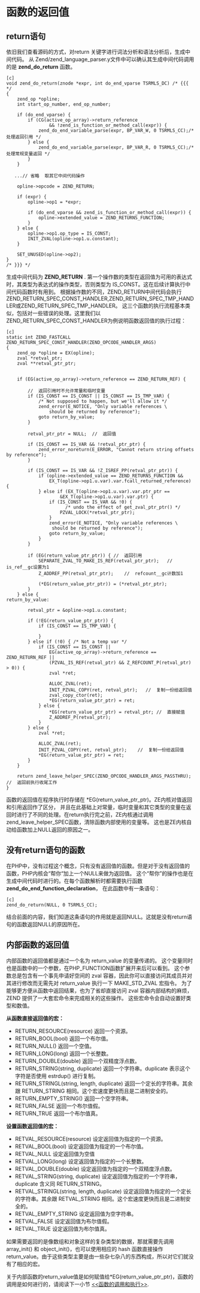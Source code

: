 # 函数的返回值

## return语句
依旧我们查看源码的方式，对return 关键字进行词法分析和语法分析后，生成中间代码。
从 Zend/zend_language_parser.y文件中可以确认其生成中间代码调用的是 **zend_do_return** 函数。

    [c]
    void zend_do_return(znode *expr, int do_end_vparse TSRMLS_DC) /* {{{ */
    {
        zend_op *opline;
        int start_op_number, end_op_number;

        if (do_end_vparse) {
            if (CG(active_op_array)->return_reference
                    && !zend_is_function_or_method_call(expr)) {
                zend_do_end_variable_parse(expr, BP_VAR_W, 0 TSRMLS_CC);/* 处理返回引用 */
            } else {
                zend_do_end_variable_parse(expr, BP_VAR_R, 0 TSRMLS_CC);/* 处理常规变量返回 */
            }
        }

       ...// 省略  取其它中间代码操作

        opline->opcode = ZEND_RETURN;

        if (expr) {
            opline->op1 = *expr;

            if (do_end_vparse && zend_is_function_or_method_call(expr)) {
                opline->extended_value = ZEND_RETURNS_FUNCTION;
            }
        } else {
            opline->op1.op_type = IS_CONST;
            INIT_ZVAL(opline->op1.u.constant);
        }

        SET_UNUSED(opline->op2);
    }
    /* }}} */

生成中间代码为 **ZEND_RETURN** . 第一个操作数的类型在返回值为可用的表达式时，其类型为表达式的操作类型，否则类型为 IS_CONST。这在后续计算执行中间代码函数时有用到。
根据操作数的不同，ZEND_RETURN中间代码会执行 ZEND_RETURN_SPEC_CONST_HANDLER,ZEND_RETURN_SPEC_TMP_HANDLER或ZEND_RETURN_SPEC_TMP_HANDLER。
这三个函数的执行流程基本类似，包括对一些错误的处理。这里我们以ZEND_RETURN_SPEC_CONST_HANDLER为例说明函数返回值的执行过程：

    [c]
    static int ZEND_FASTCALL  ZEND_RETURN_SPEC_CONST_HANDLER(ZEND_OPCODE_HANDLER_ARGS)
    {
        zend_op *opline = EX(opline);
        zval *retval_ptr;
        zval **retval_ptr_ptr;


        if (EG(active_op_array)->return_reference == ZEND_RETURN_REF) {

            //  返回引用时不允许常量和临时变量
            if (IS_CONST == IS_CONST || IS_CONST == IS_TMP_VAR) {   
                /* Not supposed to happen, but we'll allow it */
                zend_error(E_NOTICE, "Only variable references \
                    should be returned by reference");
                goto return_by_value;
            }

            retval_ptr_ptr = NULL;  //  返回值

            if (IS_CONST == IS_VAR && !retval_ptr_ptr) {
                zend_error_noreturn(E_ERROR, "Cannot return string offsets by reference");
            }

            if (IS_CONST == IS_VAR && !Z_ISREF_PP(retval_ptr_ptr)) {
                if (opline->extended_value == ZEND_RETURNS_FUNCTION &&
                    EX_T(opline->op1.u.var).var.fcall_returned_reference) {
                } else if (EX_T(opline->op1.u.var).var.ptr_ptr ==
                        &EX_T(opline->op1.u.var).var.ptr) {
                    if (IS_CONST == IS_VAR && !0) {
                          /* undo the effect of get_zval_ptr_ptr() */
                        PZVAL_LOCK(*retval_ptr_ptr);
                    }
                    zend_error(E_NOTICE, "Only variable references \
                     should be returned by reference");
                    goto return_by_value;
                }
            }

            if (EG(return_value_ptr_ptr)) { //  返回引用
                SEPARATE_ZVAL_TO_MAKE_IS_REF(retval_ptr_ptr);   //  is_ref__gc设置为1
                Z_ADDREF_PP(retval_ptr_ptr);    //  refcount__gc计数加1

                (*EG(return_value_ptr_ptr)) = (*retval_ptr_ptr);
            }
        } else {
    return_by_value:

            retval_ptr = &opline->op1.u.constant;

            if (!EG(return_value_ptr_ptr)) {
                if (IS_CONST == IS_TMP_VAR) {

                }
            } else if (!0) { /* Not a temp var */
                if (IS_CONST == IS_CONST ||
                    EG(active_op_array)->return_reference == ZEND_RETURN_REF ||
                    (PZVAL_IS_REF(retval_ptr) && Z_REFCOUNT_P(retval_ptr) > 0)) {
                    zval *ret;

                    ALLOC_ZVAL(ret);
                    INIT_PZVAL_COPY(ret, retval_ptr);   //  复制一份给返回值 
                    zval_copy_ctor(ret);
                    *EG(return_value_ptr_ptr) = ret;
                } else {
                    *EG(return_value_ptr_ptr) = retval_ptr; //  直接赋值
                    Z_ADDREF_P(retval_ptr);
                }
            } else {
                zval *ret;

                ALLOC_ZVAL(ret);
                INIT_PZVAL_COPY(ret, retval_ptr);    //  复制一份给返回值 
                *EG(return_value_ptr_ptr) = ret;    
            }
        }

        return zend_leave_helper_SPEC(ZEND_OPCODE_HANDLER_ARGS_PASSTHRU);   //  返回前执行收尾工作
    }

函数的返回值在程序执行时存储在 *EG(return_value_ptr_ptr)。ZE内核对值返回和引用返回作了区分，
并且在此基础上对常量，临时变量和其它类型的变量在返回时进行了不同的处理。在return执行完之前，ZE内核通过调用zend_leave_helper_SPEC函数，清除函数内部使用的变量等。
这也是ZE内核自动给函数加上NULL返回的原因之一。

## 没有return语句的函数
在PHP中，没有过程这个概念，只有没有返回值的函数。但是对于没有返回值的函数，PHP内核会“帮你“加上一个NULL来做为返回值。
这个“帮你”的操作也是在生成中间代码时进行的。在每个函数解析时都需要执行函数 **zend_do_end_function_declaration**，
在此函数中有一条语句：

    [c]
    zend_do_return(NULL, 0 TSRMLS_CC);

结合前面的内容，我们知道这条语句的作用就是返回NULL。这就是没有return语句的函数返回NULL的原因所在。


## 内部函数的返回值
内部函数的返回值都是通过一个名为 return_value 的变量传递的。
这个变量同时也是函数中的一个参数，在PHP_FUNCTION函数扩展开来后可以看到。
这个参数总是包含有一个事先申请好空间的 zval 容器，因此你可以直接访问其成员并对其进行修改而无需先对 return_value 执行一下 MAKE_STD_ZVAL 宏指令。
为了能够更方便从函数中返回结果，也为了省却直接访问 zval 容器内部结构的麻烦，ZEND 提供了一大套宏命令来完成相关的这些操作。
这些宏命令会自动设置好类型和数值。

**从函数直接返回值的宏：**

* RETURN_RESOURCE(resource)	返回一个资源。
* RETURN_BOOL(bool)	返回一个布尔值。
* RETURN_NULL()	返回一个空值。
* RETURN_LONG(long)	返回一个长整数。
* RETURN_DOUBLE(double)	返回一个双精度浮点数。
* RETURN_STRING(string, duplicate)	返回一个字符串。duplicate 表示这个字符是否使用 estrdup() 进行复制。
* RETURN_STRINGL(string, length, duplicate)	返回一个定长的字符串。其余跟 RETURN_STRING 相同。这个宏速度更快而且是二进制安全的。
* RETURN_EMPTY_STRING()	返回一个空字符串。
* RETURN_FALSE	返回一个布尔值假。
* RETURN_TRUE	返回一个布尔值真。

**设置函数返回值的宏：**

* RETVAL_RESOURCE(resource)	设定返回值为指定的一个资源。
* RETVAL_BOOL(bool)	设定返回值为指定的一个布尔值。
* RETVAL_NULL	设定返回值为空值
* RETVAL_LONG(long)	设定返回值为指定的一个长整数。
* RETVAL_DOUBLE(double)	设定返回值为指定的一个双精度浮点数。
* RETVAL_STRING(string, duplicate)	设定返回值为指定的一个字符串，duplicate 含义同 RETURN_STRING。
* RETVAL_STRINGL(string, length, duplicate)	设定返回值为指定的一个定长的字符串。其余跟 RETVAL_STRING 相同。这个宏速度更快而且是二进制安全的。
* RETVAL_EMPTY_STRING	设定返回值为空字符串。
* RETVAL_FALSE	设定返回值为布尔值假。
* RETVAL_TRUE	设定返回值为布尔值真。

如果需要返回的是像数组和对象这样的复杂类型的数据，那就需要先调用 array_init() 和 object_init()，也可以使用相应的 hash 函数直接操作 return_value。由于这些类型主要是由一些杂七杂八的东西构成，所以对它们就没有了相应的宏。

关于内部函数的return_value值是如何赋值给*EG(return_value_ptr_ptr)，函数的调用是如何进行的，请阅读下一小节 [<<函数的调用和执行>>][function-call].

[function-call]:   		?p=chapt04/04-03-function-call